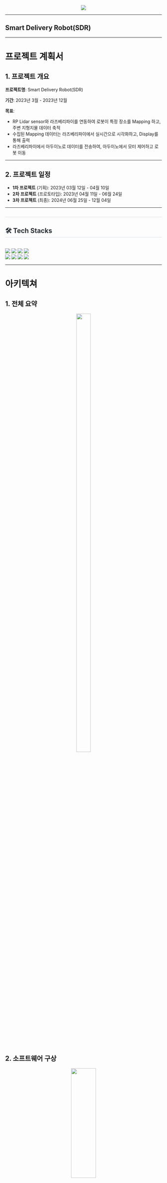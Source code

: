 <div align= "center">
    <img src="https://capsule-render.vercel.app/api?type=waving&color=878787&height=180&text=SDR&animation=&fontColor=ffffff&fontSize=70" />
    </div>
    
    

    

---------------------------------------

## Smart Delivery Robot(SDR)

---------------------------------------

# 프로젝트 계획서

## 1. 프로젝트 개요
**프로젝트명**: Smart Delivery Robot(SDR)

**기간**: 2023년 3월 - 2023년 12월

**목표**:
- RP Lidar sensor와 라즈베리파이를 연동하여 로봇이 특정 장소를 Mapping 하고, 주변 지형지물 데이터 축적
- 수집된 Mapping 데이터는 라즈베리파이에서 실시간으로 시각화하고, Display를 통해 출력
- 라즈베리파이에서 아두이노로 데이터를 전송하여, 아두이노에서 모터 제어하고 로봇 이동 
---------------------------------------
## 2. 프로젝트 일정
- **1차 프로젝트** (기획): 2023년 03월 12일 - 04월 10일
- **2차 프로젝트** (프로토타입): 2023년 04월 11일 - 06월 24일
- **3차 프로젝트** (최종): 2024년 06월 25일 - 12월 04일
---------------------------------------
</div>
    <div style="text-align: left;"> 
    <h2 style="border-bottom: 1px solid #d8dee4; color: #282d33;">  </h2>  
    <div style="font-weight: 700; font-size: 15px; text-align: left; color: #282d33;">  </div> 
    </div>
    <div style="text-align: left;">
    <h2 style="border-bottom: 1px solid #d8dee4; color: #282d33;"> 🛠️ Tech Stacks </h2> <br> 
    <div style="margin: ; text-align: left;" "text-align: left;"> <img src="https://img.shields.io/badge/C-A8B9CC?style=plastic&logo=C&logoColor=white">
          <img src="https://img.shields.io/badge/C++-00599C?style=plastic&logo=C%2B%2B&logoColor=white">
          <img src="https://img.shields.io/badge/Github-181717?style=plastic&logo=Github&logoColor=white">
          <img src="https://img.shields.io/badge/Linux-FCC624?style=plastic&logo=Linux&logoColor=white">
          <br/>
	<img src="https://img.shields.io/badge/Python-3776AB?style=plastic&logo=Python&logoColor=white">
         <img src="https://img.shields.io/badge/ros-22314E?style=plastic&logo=ros&logoColor=white">
          <img src="https://img.shields.io/badge/raspberrypi-A22846?style=plastic&logo=raspberrypi&logoColor=white">
       <img src="https://img.shields.io/badge/arduino-00878F?style=plastic&logo=arduino&logoColor=white">
        
    
        

----------------------------------------

# 아키텍쳐

## 1. 전체 요약

<p align="center">
	<img width="30%" height="60%" src="https://github.com/user-attachments/assets/ed9e0b32-6f5f-4fb9-aeae-14633fd651cf">
</p>

## 2. 소프트웨어 구상

<p align="center">
	<img width="40%" height="30%" src="https://github.com/user-attachments/assets/be6d2c6d-9b48-465b-9720-f6c60dd41a3e">
</p>

## 3. 하드웨어 구상

<p align="center">
	<img width="40%" height="30%" src="https://github.com/user-attachments/assets/ae009ad9-7ac0-44af-95ad-b2e1ce7e91ba">
</p>



----------------------------------------

# 회고

## 1. 잘된 점
- **효과적인 의사소통**: 팀원 간의 활발하고 효율적인 의사소통 덕분에 새로운 분야에 도전하면서도 만족스러운 결과를 얻을 수 있었음
- **Linux 및 ROS 활용 능력 향상**: 프로젝트를 통해 Linux와 ROS에 대한 실무 경험을 쌓으며 기술적 역량을 크게 발전시킬 수 있었음
## 2. 개선할 점
- **SLAM 오차 보정 필요**: SLAM 구현 시 실제 거리와의 오차가 발생했으며, 이를 해결하기 위해 보다 정밀한 매핑 기술이 필요함
- **백업 습관 부족**: 예민한 보드 사용 환경에서 정기적인 백업 습관이 부족했던 점을 보완해야함
## 3. 교훈
- **이론과 실험의 균형**: 이론에만 의존하지 않고 실제 환경에서 실험과 검증을 병행하는 것이 성공적인 프로젝트의 핵심임
- **철저한 프로젝트 관리**: 회의와 개발 과정에서 지속적으로 기록을 남기고, 데이터를 정기적으로 백업하는 습관이 프로젝트 안정성을 높임
